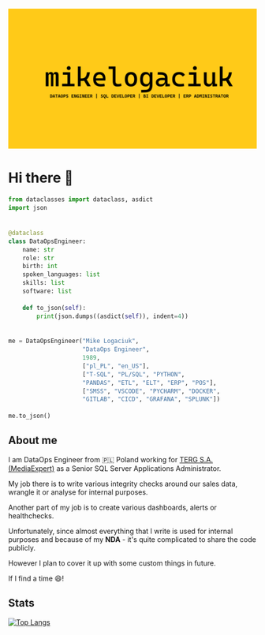 <!--![mikelogaciuk](./img/homescreen.png)-->

<p align="center">
  <a href="https://github.com/mikelogaciuk">
    <img width="1000" src="https://github.com/mikelogaciuk/mikelogaciuk/raw/main/img/homescreen.png" alt="logo" />
  </a>
</p>

# Hi there 👋

```py
from dataclasses import dataclass, asdict
import json


@dataclass
class DataOpsEngineer:
    name: str
    role: str
    birth: int
    spoken_languages: list
    skills: list
    software: list

    def to_json(self):
        print(json.dumps((asdict(self)), indent=4))


me = DataOpsEngineer("Mike Logaciuk",
                     "DataOps Engineer",
                     1989,
                     ["pl_PL", "en_US"],
                     ["T-SQL", "PL/SQL", "PYTHON",
                     "PANDAS", "ETL", "ELT", "ERP", "POS"],
                     ["SMSS", "VSCODE", "PYCHARM", "DOCKER",
                     "GITLAB", "CICD", "GRAFANA", "SPLUNK"])

me.to_json()
```

## About me

I am DataOps Engineer from :poland: Poland working for [TERG S.A. (MediaExpert)](https://mediaexpert.pl) as a Senior SQL Server Applications Administrator.

My job there is to write various integrity checks around our sales data, wrangle it or analyse for internal purposes.

Another part of my job is to create various dashboards, alerts or healthchecks.

Unfortunately, since almost everything that I write is used for internal purposes and because of my **NDA** - it's quite complicated to share the code publicly.

However I plan to cover it up with some custom things in future.

If I find a time :smile:!

## Stats

[![Top Langs](https://github-readme-stats.vercel.app/api/top-langs/?username=mikelogaciuk&layout=compact)](https://github.com/anuraghazra/github-readme-stats)
